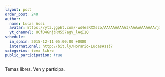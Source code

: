 ```yaml
---
layout: post
order_post: 240
author:
  name: Lucas Assi
  avatar: https://yt3.ggpht.com/-wd4esRXXszo/AAAAAAAAAAI/AAAAAAAAAAA/j1eRnRV536g/s88-c-k-no/photo.jpg
  yt_channel: UCfD4GnjiRM557agV_lAqI1Q
schedule:
  in_spain: 2015-12-11 05:00:00 +0000
  international: http://bit.ly/Horario-LucasAssi7
categories: tema-libre
public_participation: true
---
```

Temas libres. Ven y participa.
